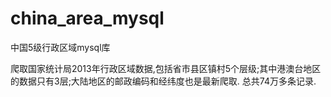# china_area_mysql
中国5级行政区域mysql库
  
  爬取国家统计局2013年行政区域数据,包括省市县区镇村5个层级;其中港澳台地区的数据只有3层;大陆地区的邮政编码和经纬度也是最新爬取.
  总共74万多条记录.

